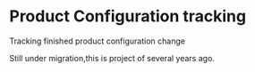 Product Configuration tracking
============

Tracking finished product configuration change


Still under migration,this is project of several years ago.

